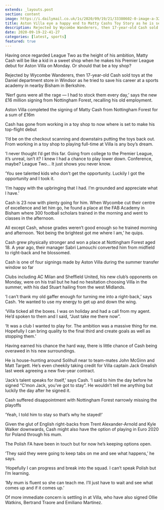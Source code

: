 ```yaml
---
extends: _layouts.post
section: content
image: https://i.dailymail.co.uk/1s/2020/09/19/21/33380602-0-image-a-32_1600547469827.jpg 
title: Aston Villa eye a happy end to Matty Cashs Toy Story as he is set to make his Premier League debut 
description: Rejected by Wycombe Wanderers, then 17-year-old Cash sold toys at the Daniel department store in Windsor as he tried to save his career at a sports academy in nearby Bisham in Berkshire. 
date: 2020-09-19-22-41-27 
categories: [latest, sports] 
featured: true 
--- 
```

Having once regarded League Two as the height of his ambition, Matty Cash will be like a kid in a sweet shop when he makes his Premier League debut for Aston Villa on Monday. Or should that be a toy shop?

Rejected by Wycombe Wanderers, then 17-year-old Cash sold toys at the Daniel department store in Windsor as he tried to save his career at a sports academy in nearby Bisham in Berkshire.

‘Nerf guns were all the rage — I had to stock them every day,’ says the new £16 million signing from Nottingham Forest, recalling his old employment.

Aston Villa completed the signing of Matty Cash from Nottingham Forest for a sum of £16m

Cash has gone from working in a toy shop to now where is set to make his top-flight debut

‘I’d be on the checkout scanning and downstairs putting the toys back out. From working in a toy shop to playing full-time at Villa is any boy’s dream.

‘I never thought I’d get this far. Going from college to the Premier League, it’s unreal, isn’t it? I knew I had a chance to play lower down. Conference, maybe? League Two... It just shows you never know.

‘You see talented kids who don’t get the opportunity. Luckily I got the opportunity and I took it.

‘I’m happy with the upbringing that I had. I’m grounded and appreciate what I have.’

Cash is 23 now with plenty going for him. When Wycombe cut their centre of excellence and let him go, he found a place at the FAB Academy in Bisham where 300 football scholars trained in the morning and went to classes in the afternoon.

All except Cash, whose grades weren’t good enough so he trained morning and afternoon. ‘Not being the brightest got me where I am,’ he quips.

Cash grew physically stronger and won a place at Nottingham Forest aged 18. A year ago, their manager Sabri Lamouchi converted him from midfield to right-back and he blossomed.

Cash is one of four signings made by Aston Villa during the summer transfer window so far

Clubs including AC Milan and Sheffield United, his new club’s opponents on Monday, were on his trail but he had no hesitation choosing Villa in the summer, with his dad Stuart hailing from the west Midlands.

‘I can’t thank my old gaffer enough for turning me into a right-back,’ says Cash. ‘He wanted to use my energy to get up and down the wing.

‘Villa ticked all the boxes. I was on holiday and had a call from my agent. He’d spoken to them and I said, “Just take me there now”.

‘It was a club I wanted to play for. The ambition was a massive thing for me. Hopefully I can bring quality to the final third and create goals as well as stopping them.’

Having earned his chance the hard way, there is little chance of Cash being overawed in his new surroundings.

He is house-hunting around Solihull near to team-mates John McGinn and Matt Targett. He’s even cheekily taking credit for Villa captain Jack Grealish last week agreeing a new five-year contract.

‘Jack’s talent speaks for itself,’ says Cash. ‘I said to him the day before he signed “C’mon Jack, you’ve got to stay”. He wouldn’t tell me anything but luckily the day after he signed it.

Cash suffered disappointment with Nottingham Forest narrowly missing the playoffs 

‘Yeah, I told him to stay so that’s why he stayed!’

Given the glut of English right-backs from Trent Alexander-Arnold and Kyle Walker downwards, Cash might also have the option of playing in Euro 2020 for Poland through his mum.

The Polish FA have been in touch but for now he’s keeping options open.

‘They said they were going to keep tabs on me and see what happens,’ he says.

‘Hopefully I can progress and break into the squad. I can’t speak Polish but I’m learning.

‘My mum is fluent so she can teach me. I’ll just have to wait and see what comes up and if it comes up.’

Of more immediate concern is settling in at Villa, who have also signed Ollie Watkins, Bertrand Traore and Emiliano Martinez.


